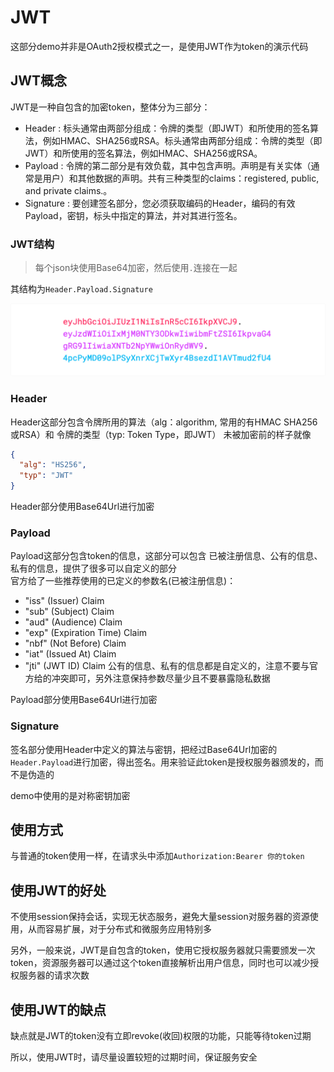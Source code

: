 # JWT
这部分demo并非是OAuth2授权模式之一，是使用JWT作为token的演示代码

## JWT概念
JWT是一种自包含的加密token，整体分为三部分：
- Header : 标头通常由两部分组成：令牌的类型（即JWT）和所使用的签名算法，例如HMAC、SHA256或RSA。标头通常由两部分组成：令牌的类型（即JWT）和所使用的签名算法，例如HMAC、SHA256或RSA。
- Payload : 令牌的第二部分是有效负载，其中包含声明。声明是有关实体（通常是用户）和其他数据的声明。共有三种类型的claims：registered, public, and private claims.。
- Signature : 要创建签名部分，您必须获取编码的Header，编码的有效Payload，密钥，标头中指定的算法，并对其进行签名。
### JWT结构
> 每个json块使用Base64加密，然后使用`.`连接在一起  

其结构为`Header.Payload.Signature`

 ![avatar](jwt-token.png)


### Header
Header这部分包含令牌所用的算法（alg：algorithm, 常用的有HMAC SHA256或RSA）和 令牌的类型（typ: Token Type，即JWT）
未被加密前的样子就像
```json
{
  "alg": "HS256",
  "typ": "JWT"
}
```
Header部分使用Base64Url进行加密
### Payload
Payload这部分包含token的信息，这部分可以包含 已被注册信息、公有的信息、私有的信息，提供了很多可以自定义的部分  
官方给了一些推荐使用的已定义的参数名(已被注册信息)：
- "iss" (Issuer) Claim
- "sub" (Subject) Claim
- "aud" (Audience) Claim
- "exp" (Expiration Time) Claim
- "nbf" (Not Before) Claim
- "iat" (Issued At) Claim
- "jti" (JWT ID) Claim
公有的信息、私有的信息都是自定义的，注意不要与官方给的冲突即可，另外注意保持参数尽量少且不要暴露隐私数据  

Payload部分使用Base64Url进行加密
### Signature
签名部分使用Header中定义的算法与密钥，把经过Base64Url加密的`Header.Payload`进行加密，得出签名。用来验证此token是授权服务器颁发的，而不是伪造的

demo中使用的是对称密钥加密

## 使用方式
与普通的token使用一样，在请求头中添加`Authorization:Bearer 你的token`

## 使用JWT的好处
不使用session保持会话，实现无状态服务，避免大量session对服务器的资源使用，从而容易扩展，对于分布式和微服务应用特别多

另外，一般来说，JWT是自包含的token，使用它授权服务器就只需要颁发一次token，资源服务器可以通过这个token直接解析出用户信息，同时也可以减少授权服务器的请求次数

## 使用JWT的缺点
缺点就是JWT的token没有立即revoke(收回)权限的功能，只能等待token过期

所以，使用JWT时，请尽量设置较短的过期时间，保证服务安全